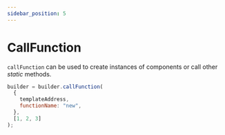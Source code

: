 ```yaml
---
sidebar_position: 5
---
```


# CallFunction

`callFunction` can be used to create instances of components or call other *static* methods.

```js
builder = builder.callFunction(
  {
    templateAddress,
    functionName: "new",
  },
  [1, 2, 3]
);
```
